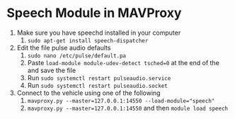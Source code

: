 # Speech Module in MAVProxy
1. Make sure you have speechd installed in your computer
   1. `sudo apt-get install speech-dispatcher`
2. Edit the file pulse audio defaults
   1. `sudo nano /etc/pulse/default.pa`
   2. Paste `load-module module-udev-detect tsched=0` at the end of the and save the file
   3. Run `sudo systemctl restart pulseaudio.service`
   4. Run `sudo systemctl restart pulseaudio.socket`
3. Connect to the vehicle using one of the following
   1. `mavproxy.py --master=127.0.0.1:14550 --load-module="speech"`
   2. `mavproxy.py --master=127.0.0.1:14550` and then `module load speech`